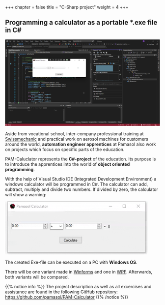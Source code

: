 +++
chapter = false
title = "C-Sharp project"
weight = 4
+++

## Programming a calculator as a portable *.exe file in C#

![Visual Studio 2022](images/visual-studio-2022-pam-calculator.en.png)

Aside from vocational school, inter-company professional training at [Swissmechanic](https://www.swissmechanic.ch/) and practical work on aerosol machines for customers around the world, **automation engineer apprentices** at Pamasol also work on projects which focus on specific parts of the education.

PAM-Caluclator represents the **C#-project** of the education. Its purpose is to introduce the apprentices into the world of **object oriented programming**.

With the help of Visual Studio IDE (Integrated Development Environment) a windows calculator will be programmed in C#. The calculator can add, subtract, multiply and divide two numbers. If divided by zero, the calculator will show a warning:

![WinForms Demo](images/pam-calculator_winforms_demo.en.gif)

The created Exe-file can be executed on a PC with **Windows OS**.

There will be one variant made in [Winforms](https://en.wikipedia.org/wiki/Windows_Forms) and one in [WPF](https://en.wikipedia.org/wiki/Windows_Presentation_Foundation). Afterwards, both variants will be compared.

{{% notice info %}}
The project description as well as all excercises and assistance are found in the following GitHub repository: https://github.com/pamasol/PAM-Calculator
{{% /notice %}}
